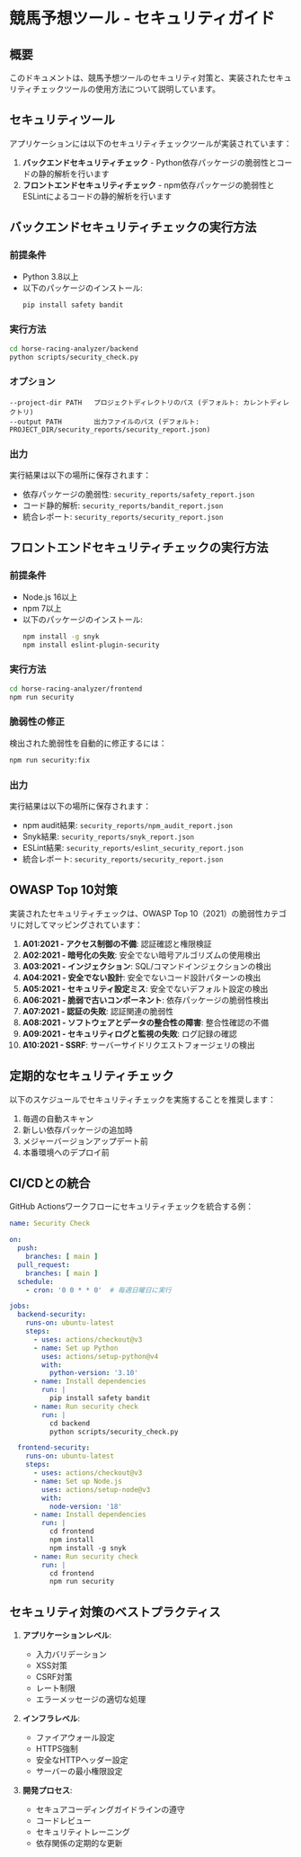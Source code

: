 # 競馬予想ツール - セキュリティガイド

## 概要

このドキュメントは、競馬予想ツールのセキュリティ対策と、実装されたセキュリティチェックツールの使用方法について説明しています。

## セキュリティツール

アプリケーションには以下のセキュリティチェックツールが実装されています：

1. **バックエンドセキュリティチェック** - Python依存パッケージの脆弱性とコードの静的解析を行います
2. **フロントエンドセキュリティチェック** - npm依存パッケージの脆弱性とESLintによるコードの静的解析を行います

## バックエンドセキュリティチェックの実行方法

### 前提条件

- Python 3.8以上
- 以下のパッケージのインストール:
  ```bash
  pip install safety bandit
  ```

### 実行方法

```bash
cd horse-racing-analyzer/backend
python scripts/security_check.py
```

### オプション

```
--project-dir PATH   プロジェクトディレクトリのパス (デフォルト: カレントディレクトリ)
--output PATH        出力ファイルのパス (デフォルト: PROJECT_DIR/security_reports/security_report.json)
```

### 出力

実行結果は以下の場所に保存されます：

- 依存パッケージの脆弱性: `security_reports/safety_report.json`
- コード静的解析: `security_reports/bandit_report.json`
- 統合レポート: `security_reports/security_report.json`

## フロントエンドセキュリティチェックの実行方法

### 前提条件

- Node.js 16以上
- npm 7以上
- 以下のパッケージのインストール:
  ```bash
  npm install -g snyk
  npm install eslint-plugin-security
  ```

### 実行方法

```bash
cd horse-racing-analyzer/frontend
npm run security
```

### 脆弱性の修正

検出された脆弱性を自動的に修正するには：

```bash
npm run security:fix
```

### 出力

実行結果は以下の場所に保存されます：

- npm audit結果: `security_reports/npm_audit_report.json`
- Snyk結果: `security_reports/snyk_report.json`
- ESLint結果: `security_reports/eslint_security_report.json`
- 統合レポート: `security_reports/security_report.json`

## OWASP Top 10対策

実装されたセキュリティチェックは、OWASP Top 10（2021）の脆弱性カテゴリに対してマッピングされています：

1. **A01:2021 - アクセス制御の不備**: 認証確認と権限検証
2. **A02:2021 - 暗号化の失敗**: 安全でない暗号アルゴリズムの使用検出
3. **A03:2021 - インジェクション**: SQL/コマンドインジェクションの検出
4. **A04:2021 - 安全でない設計**: 安全でないコード設計パターンの検出
5. **A05:2021 - セキュリティ設定ミス**: 安全でないデフォルト設定の検出
6. **A06:2021 - 脆弱で古いコンポーネント**: 依存パッケージの脆弱性検出
7. **A07:2021 - 認証の失敗**: 認証関連の脆弱性
8. **A08:2021 - ソフトウェアとデータの整合性の障害**: 整合性確認の不備
9. **A09:2021 - セキュリティログと監視の失敗**: ログ記録の確認
10. **A10:2021 - SSRF**: サーバーサイドリクエストフォージェリの検出

## 定期的なセキュリティチェック

以下のスケジュールでセキュリティチェックを実施することを推奨します：

1. 毎週の自動スキャン
2. 新しい依存パッケージの追加時
3. メジャーバージョンアップデート前
4. 本番環境へのデプロイ前

## CI/CDとの統合

GitHub Actionsワークフローにセキュリティチェックを統合する例：

```yaml
name: Security Check

on:
  push:
    branches: [ main ]
  pull_request:
    branches: [ main ]
  schedule:
    - cron: '0 0 * * 0'  # 毎週日曜日に実行

jobs:
  backend-security:
    runs-on: ubuntu-latest
    steps:
      - uses: actions/checkout@v3
      - name: Set up Python
        uses: actions/setup-python@v4
        with:
          python-version: '3.10'
      - name: Install dependencies
        run: |
          pip install safety bandit
      - name: Run security check
        run: |
          cd backend
          python scripts/security_check.py

  frontend-security:
    runs-on: ubuntu-latest
    steps:
      - uses: actions/checkout@v3
      - name: Set up Node.js
        uses: actions/setup-node@v3
        with:
          node-version: '18'
      - name: Install dependencies
        run: |
          cd frontend
          npm install
          npm install -g snyk
      - name: Run security check
        run: |
          cd frontend
          npm run security
```

## セキュリティ対策のベストプラクティス

1. **アプリケーションレベル**:
   - 入力バリデーション
   - XSS対策
   - CSRF対策
   - レート制限
   - エラーメッセージの適切な処理

2. **インフラレベル**:
   - ファイアウォール設定
   - HTTPS強制
   - 安全なHTTPヘッダー設定
   - サーバーの最小権限設定

3. **開発プロセス**:
   - セキュアコーディングガイドラインの遵守
   - コードレビュー
   - セキュリティトレーニング
   - 依存関係の定期的な更新 